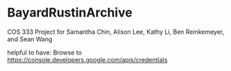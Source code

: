 # BayardRustinArchive
COS 333 Project for Samantha Chin, Alison Lee, Kathy Li, Ben Reinkemeyer, and Sean Wang



helpful to have:
Browse to https://console.developers.google.com/apis/credentials
